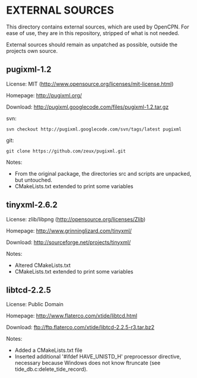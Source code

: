 EXTERNAL SOURCES
================

This directory contains external sources, which are used by OpenCPN.
For ease of use, they are in this repository, stripped of what is
not needed.

External sources should remain as unpatched as possible, outside the
projects own source.


pugixml-1.2
-----------

License: MIT (http://www.opensource.org/licenses/mit-license.html)

Homepage: http://pugixml.org/

Download: http://pugixml.googlecode.com/files/pugixml-1.2.tar.gz

svn:

	svn checkout http://pugixml.googlecode.com/svn/tags/latest pugixml

git:

	git clone https://github.com/zeux/pugixml.git

Notes:
- From the original package, the directories src and scripts are
  unpacked, but untouched.
- CMakeLists.txt extended to print some variables


tinyxml-2.6.2
-------------

License: zlib/libpng (http://opensource.org/licenses/Zlib)

Homepage: http://www.grinninglizard.com/tinyxml/

Download: http://sourceforge.net/projects/tinyxml/

Notes:
- Altered CMakeLists.txt
- CMakeLists.txt extended to print some variables


libtcd-2.2.5
------------

License: Public Domain

Homepage: http://www.flaterco.com/xtide/libtcd.html

Download: ftp://ftp.flaterco.com/xtide/libtcd-2.2.5-r3.tar.bz2

Notes:
- Added a CMakeLists.txt file
- Inserted additional '#ifdef HAVE\_UNISTD\_H' preprocessor directive, necessary because
  Windows does not know ftruncate (see tide\_db.c:delete\_tide\_record).


